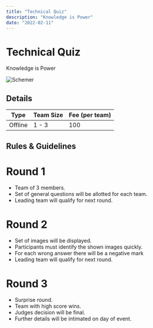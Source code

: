 ```yaml
---
title: "Technical Quiz"
description: "Knowledge is Power"
date: "2022-02-11"
---
```


# Technical Quiz

Knowledge is Power

<img src="/posters/3.png" alt="Schemer" class="w-full lg:w-96 mx-auto object-cover" />

## Details

| Type    | Team Size | Fee (per team) |
| ------- | --------- | -------------- |
| Offline | 1 - 3     | 100            |

## Rules & Guidelines
# **Round 1**
-   Team of 3 members.
-   Set of general questions will be allotted for each team.
-   Leading team will qualify for next round.
# **Round 2**
-    Set of images will be displayed.
-    Participants must identify the shown images quickly.
-    For each wrong answer there will be a negative mark
-    Leading team will qualify for next round.
# **Round 3**
-   Surprise round.
-   Team with high score wins.
-   Judges decision will be final.
-   Further details will be intimated on day of event.